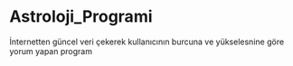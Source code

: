 # Astroloji_Programi
 İnternetten güncel veri çekerek kullanıcının burcuna ve yükselesnine göre yorum yapan program
